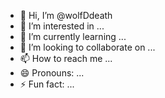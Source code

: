 - 👋 Hi, I’m @wolfDdeath
- 👀 I’m interested in ...
- 🌱 I’m currently learning ...
- 💞️ I’m looking to collaborate on ...
- 📫 How to reach me ...
- 😄 Pronouns: ...
- ⚡ Fun fact: ...

<!---
wolfDdeath/wolfDdeath is a ✨ special ✨ repository because its `README.md` (this file) appears on your GitHub profile.
You can click the Preview link to take a look at your changes.
--->
